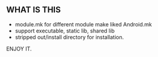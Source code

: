 ## WHAT IS THIS

- module.mk for different module make liked Android.mk
- support executable, static lib, shared lib
- stripped out/install directory for installation.

ENJOY IT.
